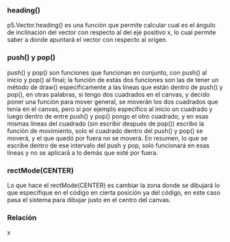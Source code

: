 ### heading()
p5.Vector.heading() es una función que permite calcular cual es el ángulo de inclinación del vector con respecto al del eje positivo x, lo cual permite saber a donde apuntará el vector con respecto al origen.

### push() y pop()
push() y pop() son funciones que funcionan en conjunto, con push() al inicio y pop() al final; la función de estás dos funciones son las de tener un método de draw() especificamente a las líneas que están dentro de push() y pop(), en otras palabras, si tengo dos cuadrados en el canvas, y decido poner una función para mover general, se moverán los dos cuadrados que tenía en el canvas, pero si por ejemplo especifico al inicio un cuadrado y luego dentro de entre push() y pop() pongo el otro cuadrado, y en esas mismas lineas del cuadrado (sin escribir después de pop()) escribo la función de movimiento, solo el cuadrado dentro del push() y pop() se moverá, y el que quedó por fuera no se moverá. En resumen, lo que se escribe dentro de ese intervalo del push y pop, solo funcionará en esas líneas y no se aplicará a lo demás que esté por fuera.

### rectMode(CENTER)
Lo que hace el rectMode(CENTER) es cambiar la zona donde se dibujará lo que especifique en el código en cierta posición ya del código, en este caso pasa el sistema para dibujar justo en el centro del canvas.

### Relación
x
